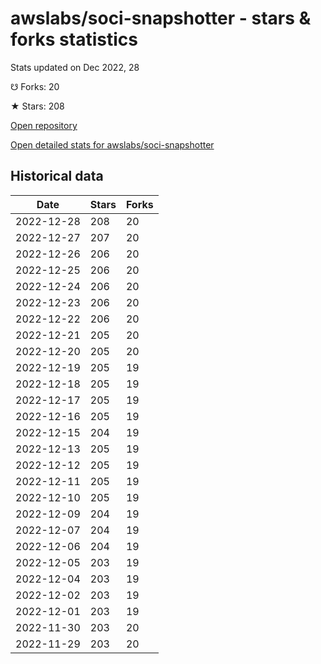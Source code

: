 # awslabs/soci-snapshotter - stars & forks statistics

Stats updated on Dec 2022, 28

☋ Forks: 20

★ Stars: 208

[Open repository](https://github.com/awslabs/soci-snapshotter)

[Open detailed stats for awslabs/soci-snapshotter](https://reviewgithub.com/rep/awslabs/soci-snapshotter)

## Historical data
| Date | Stars | Forks |
|------|-------|-------|
| 2022-12-28 | 208 | 20 | 
| 2022-12-27 | 207 | 20 | 
| 2022-12-26 | 206 | 20 | 
| 2022-12-25 | 206 | 20 | 
| 2022-12-24 | 206 | 20 | 
| 2022-12-23 | 206 | 20 | 
| 2022-12-22 | 206 | 20 | 
| 2022-12-21 | 205 | 20 | 
| 2022-12-20 | 205 | 20 | 
| 2022-12-19 | 205 | 19 | 
| 2022-12-18 | 205 | 19 | 
| 2022-12-17 | 205 | 19 | 
| 2022-12-16 | 205 | 19 | 
| 2022-12-15 | 204 | 19 | 
| 2022-12-13 | 205 | 19 | 
| 2022-12-12 | 205 | 19 | 
| 2022-12-11 | 205 | 19 | 
| 2022-12-10 | 205 | 19 | 
| 2022-12-09 | 204 | 19 | 
| 2022-12-07 | 204 | 19 | 
| 2022-12-06 | 204 | 19 | 
| 2022-12-05 | 203 | 19 | 
| 2022-12-04 | 203 | 19 | 
| 2022-12-02 | 203 | 19 | 
| 2022-12-01 | 203 | 19 | 
| 2022-11-30 | 203 | 20 | 
| 2022-11-29 | 203 | 20 | 

